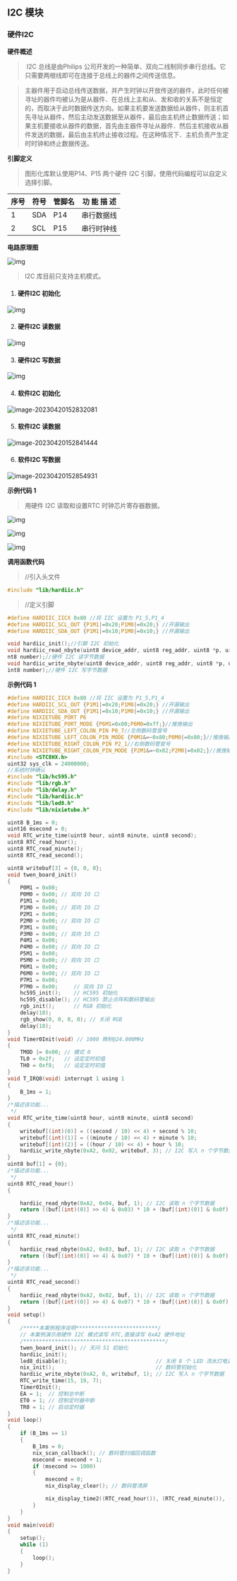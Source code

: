 ## I2C 模块<!-- {docsify-ignore} -->

### 硬件I2C <!-- {docsify-ignore} -->

**硬件概述**

> ​	I2C 总线是由Philips 公司开发的一种简单、双向二线制同步串行总线。它只需要两根线即可在连接于总线上的器件之间传送信息。
>

> ​	主器件用于启动总线传送数据，并产生时钟以开放传送的器件，此时任何被寻址的器件均被认为是从器件．在总线上主和从、发和收的关系不是恒定的，而取决于此时数据传送方向。如果主机要发送数据给从器件，则主机首先寻址从器件，然后主动发送数据至从器件，最后由主机终止数据传送；如果主机要接收从器件的数据，首先由主器件寻址从器件．然后主机接收从器件发送的数据，最后由主机终止接收过程。在这种情况下．主机负责产生定时时钟和终止数据传送。
>

 

**引脚定义**

> 图形化库默认使用P14、P15 两个硬件 I2C 引脚，使用代码编程可以自定义选择引脚。
>

| 序号 | 符号 | 管脚名 | 功 能 描 述 |
| -------------- | -------------- | ---------------- | --------------------- |
| 1              | SDA            | P14              | 串行数据线            |
| 2              | SCL            | P15              | 串行时钟线            |

**电路原理图**

![img](硬件I2C.assets/wps603.jpg) 



> I2C 库目前只支持主机模式。
>

1. #### 硬件I2C 初始化


![img](硬件I2C.assets/wps604.jpg) 



2. #### 硬件I2C 读数据

![img](硬件I2C.assets/wps605.jpg) 

3. #### 硬件I2C 写数据

![img](硬件I2C.assets/wps606.jpg) 



4. ####  软件I2C 初始化

![image-20230420152832081](硬件I2C.assets/image-20230420152832081.png) 



5. #### 软件I2C 读数据

![image-20230420152841444](硬件I2C.assets/image-20230420152841444.png) 



6. #### 软件I2C 写数据

![image-20230420152854931](硬件I2C.assets/image-20230420152854931.png) 



**示例代码 1**

> 用硬件 I2C 读取和设置RTC 时钟芯片寄存器数据。
>


![img](硬件I2C.assets/wps607.png) 

![img](硬件I2C.assets/wps608.png) 



![img](硬件I2C.assets/wps609.jpg) 



**调用函数代码**

> //引入头文件

```c
#include "lib/hardiic.h"
```

> //定义引脚

```c
#define HARDIIC_IICX 0x80 //将 IIC 设置为 P1_5,P1_4
#define HARDIIC_SCL_OUT {P1M1|=0x20;P1M0|=0x20;} //开漏输出
#define HARDIIC_SDA_OUT {P1M1|=0x10;P1M0|=0x10;} //开漏输出

void hardiic_init();//引脚 I2C 初始化
void hardiic_read_nbyte(uint8 device_addr, uint8 reg_addr, uint8 *p, ui
nt8 number);//硬件 I2C 读字节数据
void hardiic_write_nbyte(uint8 device_addr, uint8 reg_addr, uint8 *p, u
int8 number);//硬件 I2C 写字节数据
```

**示例代码 1**

```c
#define HARDIIC_IICX 0x80 //将 IIC 设置为 P1_5,P1_4
#define HARDIIC_SCL_OUT {P1M1|=0x20;P1M0|=0x20;} //开漏输出
#define HARDIIC_SDA_OUT {P1M1|=0x10;P1M0|=0x10;} //开漏输出
#define NIXIETUBE_PORT P6
#define NIXIETUBE_PORT_MODE {P6M1=0x00;P6M0=0xff;}//推挽输出
#define NIXIETUBE_LEFT_COLON_PIN P0_7//左侧数码管冒号
#define NIXIETUBE_LEFT_COLON_PIN_MODE {P0M1&=~0x80;P0M0|=0x80;}//推挽输出
#define NIXIETUBE_RIGHT_COLON_PIN P2_1//右侧数码管冒号
#define NIXIETUBE_RIGHT_COLON_PIN_MODE {P2M1&=~0x02;P2M0|=0x02;}//推挽输出
#include <STC8HX.h>
uint32 sys_clk = 24000000;
//系统时钟确认
#include "lib/hc595.h"
#include "lib/rgb.h"
#include "lib/delay.h"
#include "lib/hardiic.h"
#include "lib/led8.h"
#include "lib/nixietube.h"

uint8 B_1ms = 0;
uint16 msecond = 0;
void RTC_write_time(uint8 hour, uint8 minute, uint8 second);
uint8 RTC_read_hour();
uint8 RTC_read_minute();
uint8 RTC_read_second();

uint8 writebuf[3] = {0, 0, 0};
void twen_board_init()
{
    P0M1 = 0x00;
    P0M0 = 0x00; // 双向 IO 口
    P1M1 = 0x00;
    P1M0 = 0x00; // 双向 IO 口
    P2M1 = 0x00;
    P2M0 = 0x00; // 双向 IO 口
    P3M1 = 0x00;
    P3M0 = 0x00; // 双向 IO 口
    P4M1 = 0x00;
    P4M0 = 0x00; // 双向 IO 口
    P5M1 = 0x00;
    P5M0 = 0x00; // 双向 IO 口
    P6M1 = 0x00;
    P6M0 = 0x00; // 双向 IO 口
    P7M1 = 0x00;
    P7M0 = 0x00;     // 双向 IO 口
    hc595_init();    // HC595 初始化
    hc595_disable(); // HC595 禁止点阵和数码管输出
    rgb_init();      // RGB 初始化
    delay(10);
    rgb_show(0, 0, 0, 0); // 关闭 RGB
    delay(10);
}
void Timer0Init(void) // 1000 微秒@24.000MHz
{
    TMOD |= 0x00; // 模式 0
    TL0 = 0x2f;   // 设定定时初值
    TH0 = 0xf8;   // 设定定时初值
}
void T_IRQ0(void) interrupt 1 using 1
{
    B_1ms = 1;
}
/*描述该功能...
 */
void RTC_write_time(uint8 hour, uint8 minute, uint8 second)
{
    writebuf[(int)(0)] = ((second / 10) << 4) + second % 10;
    writebuf[(int)(1)] = ((minute / 10) << 4) + minute % 10;
    writebuf[(int)(2)] = ((hour / 10) << 4) + hour % 10;
    hardiic_write_nbyte(0xA2, 0x02, writebuf, 3); // I2C 写入 n 个字节数据
}
uint8 buf[1] = {0};
/*描述该功能...
 */
uint8 RTC_read_hour()
{

    hardiic_read_nbyte(0xA2, 0x04, buf, 1); // I2C 读取 n 个字节数据
    return ((buf[(int)(0)] >> 4) & 0x03) * 10 + (buf[(int)(0)] & 0x0f);
}
/*描述该功能...
 */
uint8 RTC_read_minute()
{
    hardiic_read_nbyte(0xA2, 0x03, buf, 1); // I2C 读取 n 个字节数据
    return ((buf[(int)(0)] >> 4) & 0x07) * 10 + (buf[(int)(0)] & 0x0f);
}
/*描述该功能...
 */
uint8 RTC_read_second()
{
    hardiic_read_nbyte(0xA2, 0x02, buf, 1); // I2C 读取 n 个字节数据
    return ((buf[(int)(0)] >> 4) & 0x07) * 10 + (buf[(int)(0)] & 0x0f);
}
void setup()
{
    /*****本案例程序说明**************************/
    // 本案例演示用硬件 I2C 模式读写 RTC,直接读写 0xA2 硬件地址
    /*********************************************/
    twen_board_init(); // 天问 51 初始化
    hardiic_init();
    led8_disable();                            // 关闭 8 个 LED 流水灯电源
    nix_init();                                // 数码管初始化
    hardiic_write_nbyte(0xA2, 0, writebuf, 1); // I2C 写入 n 个字节数据
    RTC_write_time(15, 19, 7);
    Timer0Init();
    EA = 1;  // 控制总中断
    ET0 = 1; // 控制定时器中断
    TR0 = 1; // 启动定时器
}
void loop()
{
    if (B_1ms == 1)
    {
        B_1ms = 0;
        nix_scan_callback(); // 数码管扫描回调函数
        msecond = msecond + 1;
        if (msecond >= 1000)
        {
            msecond = 0;
            nix_display_clear(); // 数码管清屏

            nix_display_time2((RTC_read_hour()), (RTC_read_minute()), (RTC_read _second())); // 数码管显示时间
        }
    }
}
void main(void)
{
    setup();
    while (1)
    {
        loop();
    }
}

```

